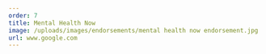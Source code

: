 ```yaml
---
order: 7
title: Mental Health Now
image: /uploads/images/endorsements/mental health now endorsement.jpg
url: www.google.com
---
```

